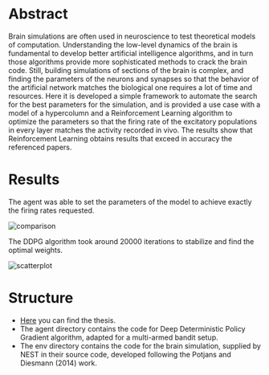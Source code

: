 # Abstract

Brain simulations are often used in neuroscience to test theoretical models of computation. Understanding the low-level dynamics of the brain is fundamental to develop better artificial intelligence algorithms, and in turn those algorithms provide more sophisticated methods to crack the brain code. 
Still, building simulations of sections of the brain is complex, and finding the parameters of the neurons and synapses so that the behavior of the artificial network matches the biological one requires a lot of time and resources.
Here it is developed a simple framework to automate the search for the best parameters for the simulation, and is provided a use case with a model of a hypercolumn and a Reinforcement Learning algorithm to optimize the parameters so that the firing rate of the excitatory populations in every layer matches the activity recorded in vivo.
The results show that Reinforcement Learning obtains results that exceed in accuracy the referenced papers.

# Results


The agent was able to set the parameters of the model to achieve exactly the firing rates requested.

![comparison](https://github.com/stebett/thesis/blob/master/article/pictures/svgs/potjans_barplot1.svg)

The DDPG algorithm took around 20000 iterations to stabilize and find the optimal weights.

![scatterplot](https://github.com/stebett/thesis/blob/master/article/pictures/svgs/structure_plot.svg)


# Structure
- [Here](https://github.com/stebett/thesis/blob/master/article/main.pdf) you can find the thesis.
- The agent directory contains the code for Deep Deterministic Policy Gradient algorithm, adapted for a multi-armed bandit setup.
- The env directory contains the code for the brain simulation, supplied by NEST in their source code, developed following the Potjans and Diesmann (2014) work.

